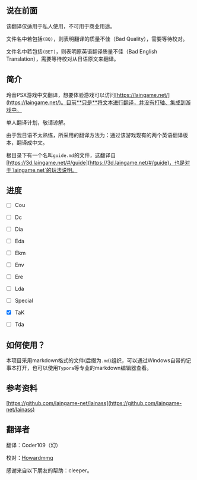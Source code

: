 ## 说在前面

该翻译仅适用于私人使用，不可用于商业用途。



文件名中若包括`(BQ)`，则表明翻译的质量不佳（Bad Quality），需要等待校对。



文件名中若包括`(BET)`，则表明原英语翻译质量不佳（Bad English Translation），需要等待校对从日语原文来翻译。

## 简介

玲音PSX游戏中文翻译，想要体验游戏可以访问[https://laingame.net/](https://laingame.net/)。目前**只是**将文本进行翻译，并没有打轴、集成到游戏中。



单人翻译计划，敬请谅解。



由于我日语不太熟练，所采用的翻译方法为：通过该游戏现有的两个英语翻译版本，翻译成中文。



根目录下有一个名叫`guide.md`的文件，这翻译自[https://3d.laingame.net/#/guide](https://3d.laingame.net/#/guide)，也是对于`laingame.net`的玩法说明。

## 进度

- [ ] Cou

- [ ] Dc

- [ ] Dia
- [ ] Eda
- [ ] Ekm
- [ ] Env
- [ ] Ere
- [ ] Lda
- [ ] Special
- [x] TaK
- [ ] Tda



## 如何使用？

本项目采用markdown格式的文件(后缀为`.md`)组织，可以通过Windows自带的记事本打开，也可以使用`Typora`等专业的markdown编辑器查看。

## 参考资料

[https://github.com/laingame-net/lainass](https://github.com/laingame-net/lainass)

## 翻译者

翻译：Coder109（幻）



校对：[Howardmmq](https://github.com/Howardmmq)



感谢来自以下朋友的帮助：cleeper。
